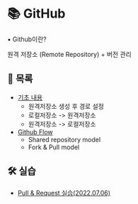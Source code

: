 # 📚 GitHub

▪ Github이란?

원격 저장소 (Remote Repository) + 버전 관리



## 📃 목록

- [기초 내용](https://github.com/hyejinny97/TIL/blob/master/GitHub/base.md)
  - 원격저장소 생성 후 경로 설정 
  - 로컬저장소 -> 원격저장소
  - 원격저장소 -> 로컬저장소
- [Github Flow](https://github.com/hyejinny97/TIL/blob/master/GitHub/github_flow.md)
  - Shared repository model
  - Fork & Pull model



## 🛠 실습

- [Pull & Request 실습(2022.07.06)](https://github.com/hyejinny97/test-01)